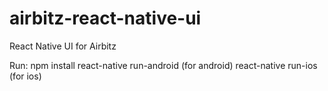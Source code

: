 # airbitz-react-native-ui
React Native UI for Airbitz

Run: 
npm install
react-native run-android (for android)
react-native run-ios (for ios)
